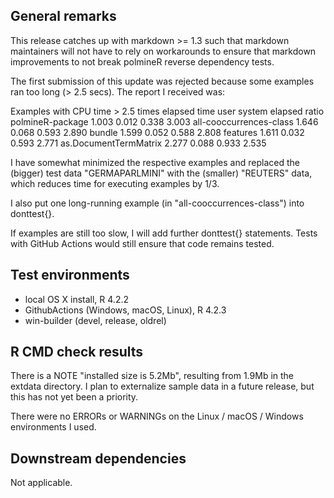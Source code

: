 ## General remarks

This release catches up with markdown >= 1.3 such that markdown maintainers
will not have to rely on workarounds to ensure that markdown improvements 
to not break polmineR reverse dependency tests.

The first submission of this update was rejected because some examples
ran too long (> 2.5 secs). The report I received was:

Examples with CPU time > 2.5 times elapsed time
                         user system elapsed ratio
polmineR-package        1.003  0.012   0.338 3.003
all-cooccurrences-class 1.646  0.068   0.593 2.890
bundle                  1.599  0.052   0.588 2.808
features                1.611  0.032   0.593 2.771
as.DocumentTermMatrix   2.277  0.088   0.933 2.535

I have somewhat minimized the respective examples and replaced the (bigger) 
test data "GERMAPARLMINI" with the (smaller) "REUTERS" data, which reduces 
time for executing examples by 1/3.

I also put one long-running example (in "all-cooccurrences-class") into 
donttest{}.

If examples are still too slow, I will add further donttest{} statements. 
Tests with GitHub Actions would still ensure that code remains tested. 


## Test environments

* local OS X install, R 4.2.2
* GithubActions (Windows, macOS, Linux), R 4.2.3
* win-builder (devel, release, oldrel)


## R CMD check results

There is a NOTE "installed size is  5.2Mb", resulting from 1.9Mb in the extdata
directory. I plan to externalize sample data in a future release, but this has
not yet been a priority.

There were no ERRORs or WARNINGs on the Linux / macOS / Windows environments I
used. 


## Downstream dependencies

Not applicable.

